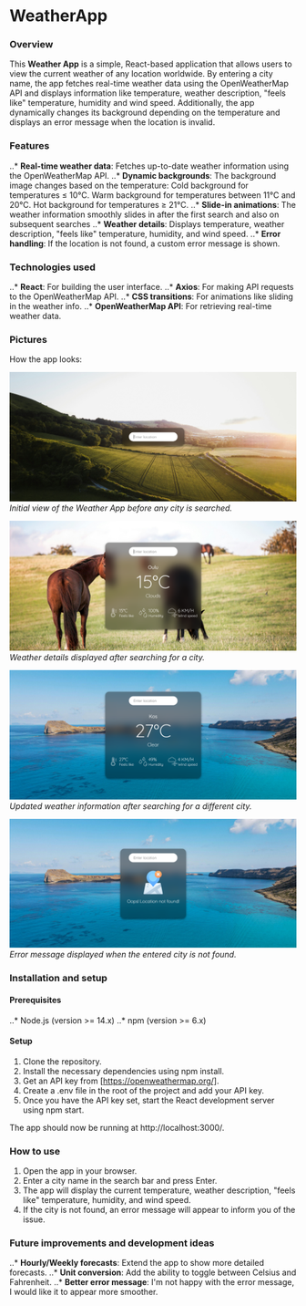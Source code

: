 # WeatherApp

### Overview

This __Weather App__ is a simple, React-based application that allows users to view the current weather of any location worldwide. By entering a city name, the app fetches real-time weather data using the OpenWeatherMap API and displays information like temperature, weather description, "feels like" temperature, humidity and wind speed. Additionally, the app dynamically changes its background depending on the temperature and displays an error message when the location is invalid.

### Features

..* __Real-time weather data__: Fetches up-to-date weather information using the OpenWeatherMap API.
..* __Dynamic backgrounds__: The background image changes based on the temperature:
Cold background for temperatures ≤ 10°C.
Warm background for temperatures between 11°C and 20°C.
Hot background for temperatures ≥ 21°C.
..* __Slide-in animations__: The weather information smoothly slides in after the first search and also on subsequent searches
..* __Weather details__: Displays temperature, weather description, "feels like" temperature, humidity, and wind speed.
..* __Error handling__: If the location is not found, a custom error message is shown.

### Technologies used

..* __React__: For building the user interface.
..* __Axios__: For making API requests to the OpenWeatherMap API.
..* __CSS transitions__: For animations like sliding in the weather info.
..* __OpenWeatherMap API__: For retrieving real-time weather data.

### Pictures

How the app looks:

![App screenshot](./src/images/AppStart.png)
*Initial view of the Weather App before any city is searched.*

![App screenshot](./src/images/LocationSearch.png)
*Weather details displayed after searching for a city.*

![App screenshot](./src/images/LocationSearch2.png)
*Updated weather information after searching for a different city.*

![App screenshot](./src/images/InvalidLocation.png)
*Error message displayed when the entered city is not found.*

### Installation and setup

#### Prerequisites

..* Node.js (version >= 14.x)
..* npm (version >= 6.x)

#### Setup

1. Clone the repository.
2. Install the necessary dependencies using npm install.
3. Get an API key from [https://openweathermap.org/].
4. Create a .env file in the root of the project and add your API key.
5. Once you have the API key set, start the React development server using npm start.

The app should now be running at http://localhost:3000/.

### How to use

1. Open the app in your browser.
2. Enter a city name in the search bar and press Enter.
3. The app will display the current temperature, weather description, "feels like" temperature, humidity, and wind speed.
4. If the city is not found, an error message will appear to inform you of the issue.

### Future improvements and development ideas

..* __Hourly/Weekly forecasts__: Extend the app to show more detailed forecasts.
..* __Unit conversion__: Add the ability to toggle between Celsius and Fahrenheit.
..* __Better error message__: I'm not happy with the error message, I would like it to appear more smoother.
